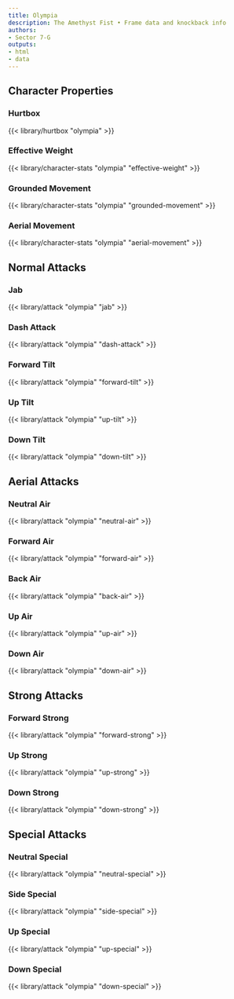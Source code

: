 ```yaml
---
title: Olympia
description: The Amethyst Fist • Frame data and knockback info
authors:
- Sector 7-G
outputs:
- html
- data
---
```


## Character Properties
### Hurtbox
{{< library/hurtbox "olympia" >}}
### Effective Weight
{{< library/character-stats "olympia" "effective-weight" >}}
### Grounded Movement
{{< library/character-stats "olympia" "grounded-movement" >}}
### Aerial Movement
{{< library/character-stats "olympia" "aerial-movement" >}}

## Normal Attacks
### Jab
{{< library/attack "olympia" "jab" >}}
### Dash Attack
{{< library/attack "olympia" "dash-attack" >}}
### Forward Tilt
{{< library/attack "olympia" "forward-tilt" >}}
### Up Tilt
{{< library/attack "olympia" "up-tilt" >}}
### Down Tilt
{{< library/attack "olympia" "down-tilt" >}}

## Aerial Attacks
### Neutral Air
{{< library/attack "olympia" "neutral-air" >}}
### Forward Air
{{< library/attack "olympia" "forward-air" >}}
### Back Air
{{< library/attack "olympia" "back-air" >}}
### Up Air
{{< library/attack "olympia" "up-air" >}}
### Down Air
{{< library/attack "olympia" "down-air" >}}

## Strong Attacks
### Forward Strong
{{< library/attack "olympia" "forward-strong" >}}
### Up Strong
{{< library/attack "olympia" "up-strong" >}}
### Down Strong
{{< library/attack "olympia" "down-strong" >}}

## Special Attacks
### Neutral Special
{{< library/attack "olympia" "neutral-special" >}}
### Side Special
{{< library/attack "olympia" "side-special" >}}
### Up Special
{{< library/attack "olympia" "up-special" >}}
### Down Special
{{< library/attack "olympia" "down-special" >}}
